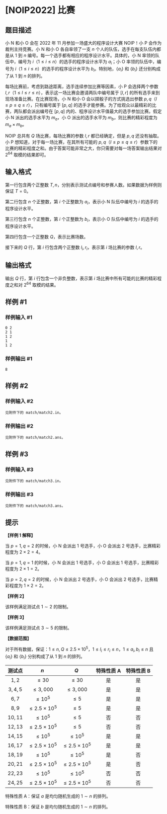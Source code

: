 # [NOIP2022] 比赛

## 题目描述

小 N 和小 O 会在 2022 年 11 月参加一场盛大的程序设计大赛 NOIP！小 P 会作为裁判主持竞赛。小 N 和小 O 各自率领了一支 $n$ 个人的队伍，选手在每支队伍内都是从 $1$ 到 $n$ 编号。每一个选手都有相应的程序设计水平。具体的，小 N 率领的队伍中，编号为 $i$（$1 \leq i \leq n$）的选手的程序设计水平为 $a _ i$；小 O 率领的队伍中，编号为 $i$（$1 \leq i \leq n$）的选手的程序设计水平为 $b _ i$。特别地，$\{a _ i\}$ 和 $\{b _ i\}$ 还分别构成了从 $1$ 到 $n$ 的排列。

每场比赛前，考虑到路途距离，选手连续参加比赛等因素，小 P 会选择两个参数 $l, r$（$1 \leq l \leq r \leq n$），表示这一场比赛会邀请两队中编号属于 $[l, r]$ 的所有选手来到现场准备比赛。在比赛现场，小 N 和小 O 会以掷骰子的方式挑选出参数 $p, q$（$l \leq p \leq q \leq r$），只有编号属于 $[p, q]$ 的选手才能参赛。为了给观众以最精彩的比赛，两队都会派出编号在 $[p, q]$ 内的、程序设计水平值最大的选手参加比赛。假定小 N 派出的选手水平为 $m _ a$，小 O 派出的选手水平为 $m _ b$，则比赛的精彩程度为 $m _ a \times m _ b$。

NOIP 总共有 $Q$ 场比赛，每场比赛的参数 $l, r$ 都已经确定，但是 $p, q$ 还没有抽取。小 P 想知道，对于每一场比赛，在其所有可能的 $p, q$（$l \leq p \leq q \leq r$）参数下的比赛的精彩程度之和。由于答案可能非常之大，你只需要对每一场答案输出结果对 $2 ^ {64}$ 取模的结果即可。

## 输入格式

第一行包含两个正整数 $T, n$，分别表示测试点编号和参赛人数。如果数据为样例则保证 $T = 0$。

第二行包含 $n$ 个正整数，第 $i$ 个正整数为 $a _ i$，表示小 N 队伍中编号为 $i$ 的选手的程序设计水平。

第三行包含 $n$ 个正整数，第 $i$ 个正整数为 $b _ i$，表示小 O 队伍中编号为 $i$ 的选手的程序设计水平。

第四行包含一个正整数 $Q$，表示比赛场数。

接下来的 $Q$ 行，第 $i$ 行包含两个正整数 $l _ i, r _ i$，表示第 $i$ 场比赛的参数 $l, r$。

## 输出格式

输出 $Q$ 行，第 $i$ 行包含一个非负整数，表示第 $i$ 场比赛中所有可能的比赛的精彩程度之和对 $2 ^ {64}$ 取模的结果。

## 样例 #1

### 样例输入 #1

```
0 2
2 1
1 2
1
1 2
```

### 样例输出 #1

```
8
```

## 样例 #2

### 样例输入 #2

```
见附件下的 match/match2.in。
```

### 样例输出 #2

```
见附件下的 match/match2.ans。
```

## 样例 #3

### 样例输入 #3

```
见附件下的 match/match3.in。
```

### 样例输出 #3

```
见附件下的 match/match3.ans。
```

## 提示

**【样例 1 解释】**

当 $p = 1, q = 2$ 的时候，小 N 会派出 $1$ 号选手，小 O 会派出 $2$ 号选手，比赛精彩程度为 $2 \times 2 = 4$。

当 $p = 1, q = 1$ 的时候，小 N 会派出 $1$ 号选手，小 O 会派出 $1$ 号选手，比赛精彩程度为 $2 \times 1 = 2$。

当 $p = 2, q = 2$ 的时候，小 N 会派出 $2$ 号选手，小 O 会派出 $2$ 号选手，比赛精彩程度为 $1 \times 2 = 2$。

**【样例 2】**

该样例满足测试点 $1 \sim 2$ 的限制。

**【样例 3】**

该样例满足测试点 $3 \sim 5$ 的限制。

**【数据范围】**

对于所有数据，保证：$1 \leq n, Q \leq 2.5 \times 10 ^ 5$，$1 \leq l _ i \leq r _ i \leq n$，$1 \leq a _ i, b _ i \leq n$ 且 $\{a _ i\}$ 和 $\{b _ i\}$ 分别构成了从 $1$ 到 $n$ 的排列。

|  测试点   |           $n$            |           $Q$            | 特殊性质 A | 特殊性质 B |
| :-------: | :----------------------: | :----------------------: | :--------: | :--------: |
|  $1, 2$   |        $\leq 30$         |        $\leq 30$         |     是     |     是     |
| $3, 4, 5$ |       $\leq 3,000$       |       $\leq 3,000$       |     是     |     是     |
|  $6, 7$   |      $\leq 10 ^ 5$       |         $\leq 5$         |     是     |     是     |
|  $8, 9$   | $\leq 2.5 \times 10 ^ 5$ |         $\leq 5$         |     是     |     是     |
| $10, 11$  |      $\leq 10 ^ 5$       |         $\leq 5$         |     否     |     否     |
| $12, 13$  | $\leq 2.5 \times 10 ^ 5$ |         $\leq 5$         |     否     |     否     |
| $14, 15$  |      $\leq 10 ^ 5$       |      $\leq 10 ^ 5$       |     是     |     是     |
| $16, 17$  | $\leq 2.5 \times 10 ^ 5$ | $\leq 2.5 \times 10 ^ 5$ |     是     |     是     |
| $18, 19$  |      $\leq 10 ^ 5$       |      $\leq 10 ^ 5$       |     是     |     否     |
| $20, 21$  | $\leq 2.5 \times 10 ^ 5$ | $\leq 2.5 \times 10 ^ 5$ |     是     |     否     |
| $22, 23$  |      $\leq 10 ^ 5$       |      $\leq 10 ^ 5$       |     否     |     否     |
| $24, 25$  | $\leq 2.5 \times 10 ^ 5$ | $\leq 2.5 \times 10 ^ 5$ |     否     |     否     |

特殊性质 A：保证 $a$ 是均匀随机生成的 $1 \sim n$ 的排列。

特殊性质 B：保证 $b$ 是均匀随机生成的 $1 \sim n$ 的排列。